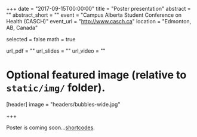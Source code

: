 +++
date = "2017-09-15T00:00:00"
title = "Poster presentation"
abstract = ""
abstract_short = ""
event = "Campus Alberta Student Conference on Health (CASCH)"
event_url = "http://www.casch.ca"
location = "Edmonton, AB, Canada"

selected = false
math = true

url_pdf = ""
url_slides = ""
url_video = ""

# Optional featured image (relative to `static/img/` folder).
[header]
image = "headers/bubbles-wide.jpg"


+++

Poster is coming soon…[shortcodes](https://gcushen.github.io/hugo-academic-demo/post/writing-markdown-latex/).
